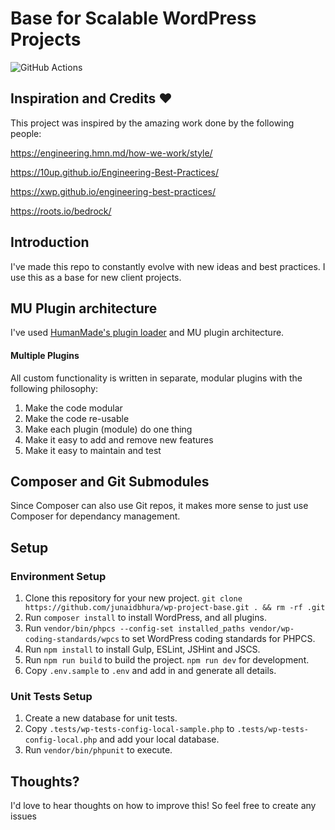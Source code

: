 # Base for Scalable WordPress Projects

![GitHub Actions](https://github.com/junaidbhura/wp-project-base/workflows/Coding%20Standards%20and%20Tests/badge.svg)

## Inspiration and Credits ♥

This project was inspired by the amazing work done by the following people:

https://engineering.hmn.md/how-we-work/style/

https://10up.github.io/Engineering-Best-Practices/

https://xwp.github.io/engineering-best-practices/

https://roots.io/bedrock/


## Introduction

I've made this repo to constantly evolve with new ideas and best practices. I use this as a base for new client projects.


## MU Plugin architecture

I've used [HumanMade's plugin loader](https://github.com/humanmade/hm-base) and MU plugin architecture.

#### Multiple Plugins

All custom functionality is written in separate, modular plugins with the following philosophy:

1. Make the code modular
1. Make the code re-usable
1. Make each plugin (module) do one thing
1. Make it easy to add and remove new features
1. Make it easy to maintain and test

## Composer and Git Submodules

Since Composer can also use Git repos, it makes more sense to just use Composer for dependancy management.

## Setup

### Environment Setup

1. Clone this repository for your new project. `git clone https://github.com/junaidbhura/wp-project-base.git . && rm -rf .git`
1. Run `composer install` to install WordPress, and all plugins.
1. Run `vendor/bin/phpcs --config-set installed_paths vendor/wp-coding-standards/wpcs` to set WordPress coding standards for PHPCS.
1. Run `npm install` to install Gulp, ESLint, JSHint and JSCS.
1. Run `npm run build` to build the project. `npm run dev` for development.
1. Copy `.env.sample` to `.env` and add in and generate all details.

### Unit Tests Setup

1. Create a new database for unit tests.
1. Copy `.tests/wp-tests-config-local-sample.php` to `.tests/wp-tests-config-local.php` and add your local database.
1. Run `vendor/bin/phpunit` to execute.


## Thoughts?

I'd love to hear thoughts on how to improve this! So feel free to create any issues

